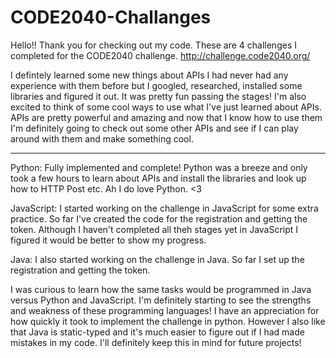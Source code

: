 CODE2040-Challanges
===================

Hello!! Thank you for checking out my code. These are 4 challenges I completed for the CODE2040 challenge. http://challenge.code2040.org/

I defintely learned some new things about APIs I had never had any experience with them before but I googled, researched, installed some libraries and figured it out. It was pretty fun passing the stages! I'm also excited to think of some cool ways to use what I've just learned about APIs. APIs are pretty powerful and amazing and now that I know how to use them I'm definitely going to check out some other APIs and see if I can play around with them and make something cool.

-------------------
Python: Fully implemented and complete! Python was a breeze and only took a few hours to learn about APIs and install the libraries and look up how to HTTP Post etc. Ah I do love Python. <3

JavaScript: I started working on the challenge in JavaScript for some extra practice. So far I've created the code for the registration and getting the token. Although I haven't completed all theh stages yet in JavaScript I figured it would be better to show my progress.

Java: I also started working on the challenge in Java. So far I set up the registration and getting the token.

I was curious to learn how the same tasks would be programmed in Java versus Python and JavaScript. I'm definitely starting to see the strengths and weakness of these programming languages! I have an appreciation for how quickly it took to implement the challenge in python. However I also like that Java is static-typed and it's much easier to figure out if I had made mistakes in my code. I'll definitely keep this in mind for future projects!
